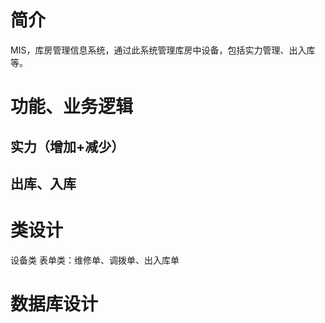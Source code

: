 # 简介
MIS，库房管理信息系统，通过此系统管理库房中设备，包括实力管理、出入库等。
# 功能、业务逻辑
## 实力（增加+减少）
## 出库、入库
# 类设计
设备类
表单类：维修单、调拨单、出入库单
# 数据库设计
